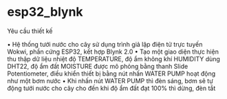 # esp32_blynk
Yêu cầu thiết kế

• Hệ thống tưới nước cho cây sử dụng trình giả lập điện tử trực tuyến Wokwi, phần cứng ESP32, kết hợp
Blynk 2.0
• Tạo một giao diện thực hiện thu thập dữ liệu nhiệt độ TEMPERATURE, độ ẩm không khí HUMIDITY
dùng DHT22, độ ẩm đất MOISTURE được mô phỏng bằng thanh Slide Potentiometer, điều khiển thiết bị bằng
nút nhấn WATER PUMP hoạt động như một bơm nước
• Khi nhấn nút WATER PUMP thì đèn sáng, bơm sẽ tự động tưới nước cho cây cho đến khi độ ẩm đất
đạt 100% thì dừng, đèn tắt
